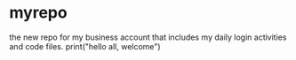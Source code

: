 # myrepo
the new repo for my business account that includes my daily login activities and code files.
print("hello all, welcome")

